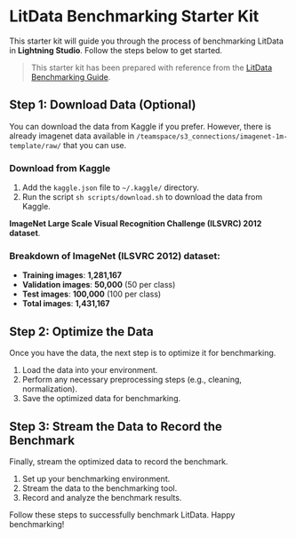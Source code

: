 # LitData Benchmarking Starter Kit

This starter kit will guide you through the process of benchmarking LitData in **Lightning Studio**. 
Follow the steps below to get started.
> This starter kit has been prepared with reference from the [LitData Benchmarking Guide](https://lightning.ai/lightning-ai/studios/benchmark-cloud-data-loading-libraries?view=org&section=featured).

## Step 1: Download Data (Optional)

You can download the data from Kaggle if you prefer. However, there is already imagenet data available in `/teamspace/s3_connections/imagenet-1m-template/raw/` that you can use.

### Download from Kaggle
1. Add the `kaggle.json` file to `~/.kaggle/` directory.
3. Run the script `sh scripts/download.sh` to download the data from Kaggle.

**ImageNet Large Scale Visual Recognition Challenge (ILSVRC) 2012 dataset**.  

### Breakdown of ImageNet (ILSVRC 2012) dataset:
- **Training images**: **1,281,167**
- **Validation images**: **50,000** (50 per class)
- **Test images**: **100,000** (100 per class)
- **Total images**: **1,431,167**


## Step 2: Optimize the Data

Once you have the data, the next step is to optimize it for benchmarking.

1. Load the data into your environment.
2. Perform any necessary preprocessing steps (e.g., cleaning, normalization).
3. Save the optimized data for benchmarking.

## Step 3: Stream the Data to Record the Benchmark

Finally, stream the optimized data to record the benchmark.

1. Set up your benchmarking environment.
2. Stream the data to the benchmarking tool.
3. Record and analyze the benchmark results.

Follow these steps to successfully benchmark LitData. Happy benchmarking!